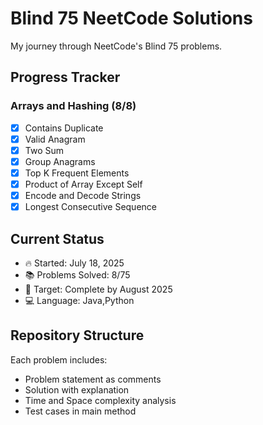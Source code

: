 # Blind 75 NeetCode Solutions

My journey through NeetCode's Blind 75 problems.

## Progress Tracker

### Arrays and Hashing (8/8)
- [x] Contains Duplicate 
- [x] Valid Anagram
- [x] Two Sum
- [x] Group Anagrams
- [x] Top K Frequent Elements
- [x] Product of Array Except Self
- [x] Encode and Decode Strings
- [x] Longest Consecutive Sequence

## Current Status
- 🔥 Started: July 18, 2025
- 📚 Problems Solved: 8/75
- 🎯 Target: Complete by August 2025
- 💻 Language: Java,Python

## Repository Structure
Each problem includes:
- Problem statement as comments
- Solution with explanation
- Time and Space complexity analysis
- Test cases in main method